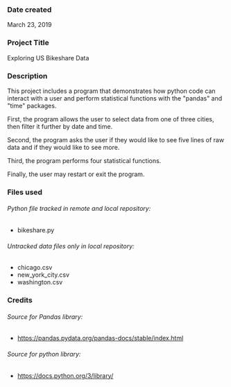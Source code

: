 ### Date created
March 23, 2019

### Project Title
Exploring US Bikeshare Data

### Description
This project includes a program that demonstrates how python code can interact with a user and perform statistical functions with the "pandas" and "time" packages.  

First, the program allows the user to select data from one of three cities, then filter it further by date and time.  

Second, the program asks the user if they would like to see five lines of raw data and if they would like to see more.

Third, the program performs four statistical functions.

Finally, the user may restart or exit the program.

### Files used
###### Python file tracked in remote and local repository:
* bikeshare.py

###### Untracked data files only in local repository:
* chicago.csv
* new_york_city.csv
* washington.csv

### Credits
###### Source for Pandas library:

* https://pandas.pydata.org/pandas-docs/stable/index.html

###### Source for python library:

* https://docs.python.org/3/library/
